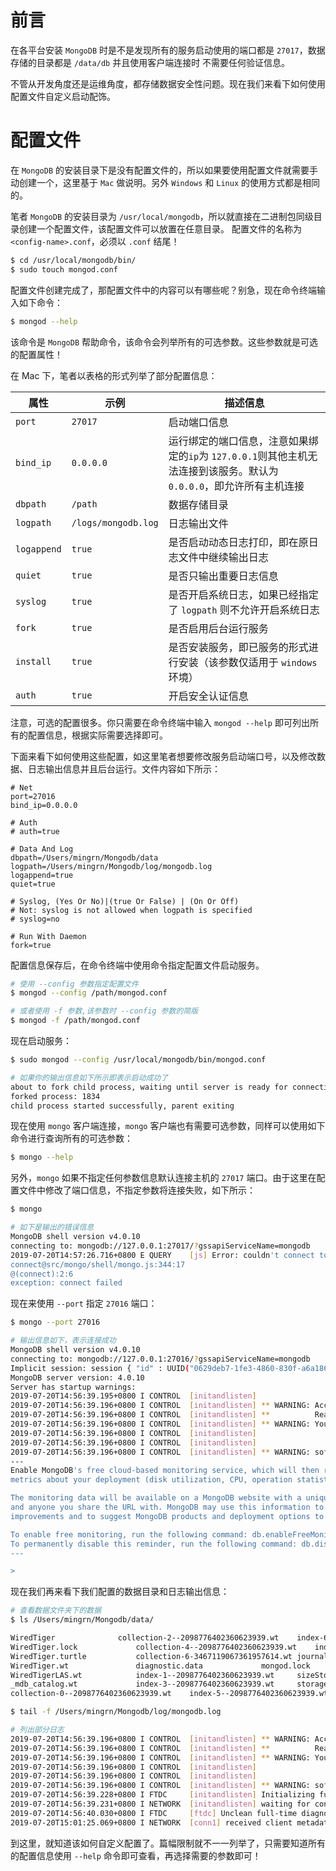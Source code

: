 # 前言

在各平台安装 `MongoDB` 时是不是发现所有的服务启动使用的端口都是 `27017`，数据存储的目录都是 `/data/db` 并且使用客户端连接时
不需要任何验证信息。

不管从开发角度还是运维角度，都存储数据安全性问题。现在我们来看下如何使用配置文件自定义启动配饰。

# 配置文件

在 `MongoDB` 的安装目录下是没有配置文件的，所以如果要使用配置文件就需要手动创建一个，这里基于 `Mac` 做说明。另外 `Windows` 和
`Linux` 的使用方式都是相同的。

笔者 `MongoDB` 的安装目录为 `/usr/local/mongodb`，所以就直接在二进制包同级目录创建一个配置文件，该配置文件可以放置在任意目录。
配置文件的名称为 `<config-name>.conf`，必须以 `.conf` 结尾！

```bash
$ cd /usr/local/mongodb/bin/
$ sudo touch mongod.conf
```

配置文件创建完成了，那配置文件中的内容可以有哪些呢？别急，现在命令终端输入如下命令：

```bash
$ mongod --help
```

该命令是 `MongoDB` 帮助命令，该命令会列举所有的可选参数。这些参数就是可选的配置属性！

在 Mac 下，笔者以表格的形式列举了部分配置信息：

| 属性        | 示例                | 描述信息                                                     |
| ----------- | ------------------- | ------------------------------------------------------------ |
| `port`      | `27017`             | 启动端口信息                                                 |
| `bind_ip`   | `0.0.0.0`           | 运行绑定的端口信息，注意如果绑定的`ip`为 `127.0.0.1`则其他主机无法连接到该服务。默认为 `0.0.0.0`，即允许所有主机连接 |
| `dbpath`    | `/path`             | 数据存储目录                                                 |
| `logpath`   | `/logs/mongodb.log` | 日志输出文件                                                 |
| `logappend` | `true`              | 是否启动动态日志打印，即在原日志文件中继续输出日志           |
| `quiet`     | `true`              | 是否只输出重要日志信息                                       |
| `syslog`    | `true`              | 是否开启系统日志，如果已经指定了 `logpath` 则不允许开启系统日志 |
| `fork`      | `true`              | 是否启用后台运行服务                                         |
| `install`   | `true`              | 是否安装服务，即已服务的形式进行安装（该参数仅适用于 `windows` 环境） |
| `auth`      | `true`              | 开启安全认证信息                                             |


注意，可选的配置很多。你只需要在命令终端中输入 `mongod --help` 即可列出所有的配置信息，根据实际需要选择即可。

下面来看下如何使用这些配置，如这里笔者想要修改服务启动端口号，以及修改数据、日志输出信息并且后台运行。文件内容如下所示：

```profile
# Net
port=27016
bind_ip=0.0.0.0

# Auth
# auth=true

# Data And Log
dbpath=/Users/mingrn/Mongodb/data
logpath=/Users/mingrn/Mongodb/log/mongodb.log
logappend=true
quiet=true

# Syslog, (Yes Or No)|(true Or False) | (On Or Off)
# Not: syslog is not allowed when logpath is specified
# syslog=no

# Run With Daemon
fork=true
```

配置信息保存后，在命令终端中使用命令指定配置文件启动服务。

```bash
# 使用 --config 参数指定配置文件
$ mongod --config /path/mongod.conf

# 或者使用 -f 参数,该参数时 --config 参数的简版
$ mongod -f /path/mongod.conf
```

现在启动服务：

```bash
$ sudo mongod --config /usr/local/mongodb/bin/mongod.conf 

# 如果你的输出信息如下所示即表示启动成功了
about to fork child process, waiting until server is ready for connections.
forked process: 1834
child process started successfully, parent exiting
```

现在使用 `mongo` 客户端连接，`mongo` 客户端也有需要可选参数，同样可以使用如下命令进行查询所有的可选参数：

```bash
$ mongo --help
```

另外，`mongo` 如果不指定任何参数信息默认连接主机的 `27017` 端口。由于这里在配置文件中修改了端口信息，不指定参数将连接失败，如下所示：

```bash
$ mongo

# 如下是输出的错误信息
MongoDB shell version v4.0.10
connecting to: mongodb://127.0.0.1:27017/?gssapiServiceName=mongodb
2019-07-20T14:57:26.716+0800 E QUERY    [js] Error: couldn't connect to server 127.0.0.1:27017, connection attempt failed: SocketException: Error connecting to 127.0.0.1:27017 :: caused by :: Connection refused :
connect@src/mongo/shell/mongo.js:344:17
@(connect):2:6
exception: connect failed
```

现在来使用 `--port` 指定 `27016` 端口：

```bash
$ mongo --port 27016

# 输出信息如下，表示连接成功
MongoDB shell version v4.0.10
connecting to: mongodb://127.0.0.1:27016/?gssapiServiceName=mongodb
Implicit session: session { "id" : UUID("0629deb7-1fe3-4860-830f-a6a186748021") }
MongoDB server version: 4.0.10
Server has startup warnings: 
2019-07-20T14:56:39.195+0800 I CONTROL  [initandlisten] 
2019-07-20T14:56:39.196+0800 I CONTROL  [initandlisten] ** WARNING: Access control is not enabled for the database.
2019-07-20T14:56:39.196+0800 I CONTROL  [initandlisten] **          Read and write access to data and configuration is unrestricted.
2019-07-20T14:56:39.196+0800 I CONTROL  [initandlisten] ** WARNING: You are running this process as the root user, which is not recommended.
2019-07-20T14:56:39.196+0800 I CONTROL  [initandlisten] 
2019-07-20T14:56:39.196+0800 I CONTROL  [initandlisten] 
2019-07-20T14:56:39.196+0800 I CONTROL  [initandlisten] ** WARNING: soft rlimits too low. Number of files is 256, should be at least 1000
---
Enable MongoDB's free cloud-based monitoring service, which will then receive and display
metrics about your deployment (disk utilization, CPU, operation statistics, etc).

The monitoring data will be available on a MongoDB website with a unique URL accessible to you
and anyone you share the URL with. MongoDB may use this information to make product
improvements and to suggest MongoDB products and deployment options to you.

To enable free monitoring, run the following command: db.enableFreeMonitoring()
To permanently disable this reminder, run the following command: db.disableFreeMonitoring()
---

> 

```

现在我们再来看下我们配置的数据目录和日志输出信息：

```bash
# 查看数据文件夹下的数据
$ ls /Users/mingrn/Mongodb/data/

WiredTiger				collection-2--2098776402360623939.wt	index-6--2098776402360623939.wt
WiredTiger.lock				collection-4--2098776402360623939.wt	index-7-3467119067361957614.wt
WiredTiger.turtle			collection-6-3467119067361957614.wt	journal
WiredTiger.wt				diagnostic.data				mongod.lock
WiredTigerLAS.wt			index-1--2098776402360623939.wt		sizeStorer.wt
_mdb_catalog.wt				index-3--2098776402360623939.wt		storage.bson
collection-0--2098776402360623939.wt	index-5--2098776402360623939.wt
```

```bash
$ tail -f /Users/mingrn/Mongodb/log/mongodb.log 

# 列出部分日志
2019-07-20T14:56:39.196+0800 I CONTROL  [initandlisten] ** WARNING: Access control is not enabled for the database.
2019-07-20T14:56:39.196+0800 I CONTROL  [initandlisten] **          Read and write access to data and configuration is unrestricted.
2019-07-20T14:56:39.196+0800 I CONTROL  [initandlisten] ** WARNING: You are running this process as the root user, which is not recommended.
2019-07-20T14:56:39.196+0800 I CONTROL  [initandlisten] 
2019-07-20T14:56:39.196+0800 I CONTROL  [initandlisten] 
2019-07-20T14:56:39.196+0800 I CONTROL  [initandlisten] ** WARNING: soft rlimits too low. Number of files is 256, should be at least 1000
2019-07-20T14:56:39.228+0800 I FTDC     [initandlisten] Initializing full-time diagnostic data capture with directory '/Users/mingrn/Mongodb/data/diagnostic.data'
2019-07-20T14:56:39.231+0800 I NETWORK  [initandlisten] waiting for connections on port 27016
2019-07-20T14:56:40.030+0800 I FTDC     [ftdc] Unclean full-time diagnostic data capture shutdown detected, found interim file, some metrics may have been lost. OK
2019-07-20T15:01:25.069+0800 I NETWORK  [conn1] received client metadata from 127.0.0.1:64595 conn1: { application: { name: "MongoDB Shell" }, driver: { name: "MongoDB Internal Client", version: "4.0.10" }, os: { type: "Darwin", name: "Mac OS X", architecture: "x86_64", version: "18.6.0" } }

```

到这里，就知道该如何自定义配置了。篇幅限制就不一一列举了，只需要知道所有的配置信息使用 `--help` 命令即可查看，再选择需要的参数即可！